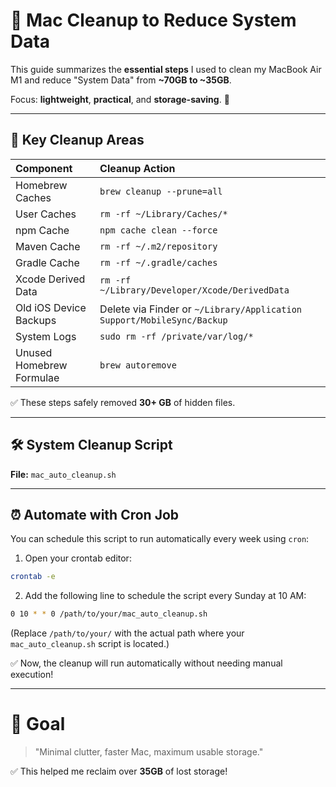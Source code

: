 
# 💪 Mac Cleanup to Reduce System Data

This guide summarizes the **essential steps** I used to clean my MacBook Air M1 and reduce "System Data" from **~70GB to ~35GB**.

Focus: **lightweight**, **practical**, and **storage-saving**. 🚀

---

## 🧹 Key Cleanup Areas

| Component | Cleanup Action |
|:---|:---|
| Homebrew Caches | `brew cleanup --prune=all` |
| User Caches | `rm -rf ~/Library/Caches/*` |
| npm Cache | `npm cache clean --force` |
| Maven Cache | `rm -rf ~/.m2/repository` |
| Gradle Cache | `rm -rf ~/.gradle/caches` |
| Xcode Derived Data | `rm -rf ~/Library/Developer/Xcode/DerivedData` |
| Old iOS Device Backups | Delete via Finder or `~/Library/Application Support/MobileSync/Backup` |
| System Logs | `sudo rm -rf /private/var/log/*` |
| Unused Homebrew Formulae | `brew autoremove` |

✅ These steps safely removed **30+ GB** of hidden files.

---

## 🛠️ System Cleanup Script

**File:** `mac_auto_cleanup.sh`

---

## ⏰ Automate with Cron Job

You can schedule this script to run automatically every week using `cron`:

1. Open your crontab editor:

```bash
crontab -e
```

2. Add the following line to schedule the script every Sunday at 10 AM:

```bash
0 10 * * 0 /path/to/your/mac_auto_cleanup.sh
```

(Replace `/path/to/your/` with the actual path where your `mac_auto_cleanup.sh` script is located.)

✅ Now, the cleanup will run automatically without needing manual execution!

---

# 🚀 Goal

> "Minimal clutter, faster Mac, maximum usable storage."

✅ This helped me reclaim over **35GB** of lost storage!
